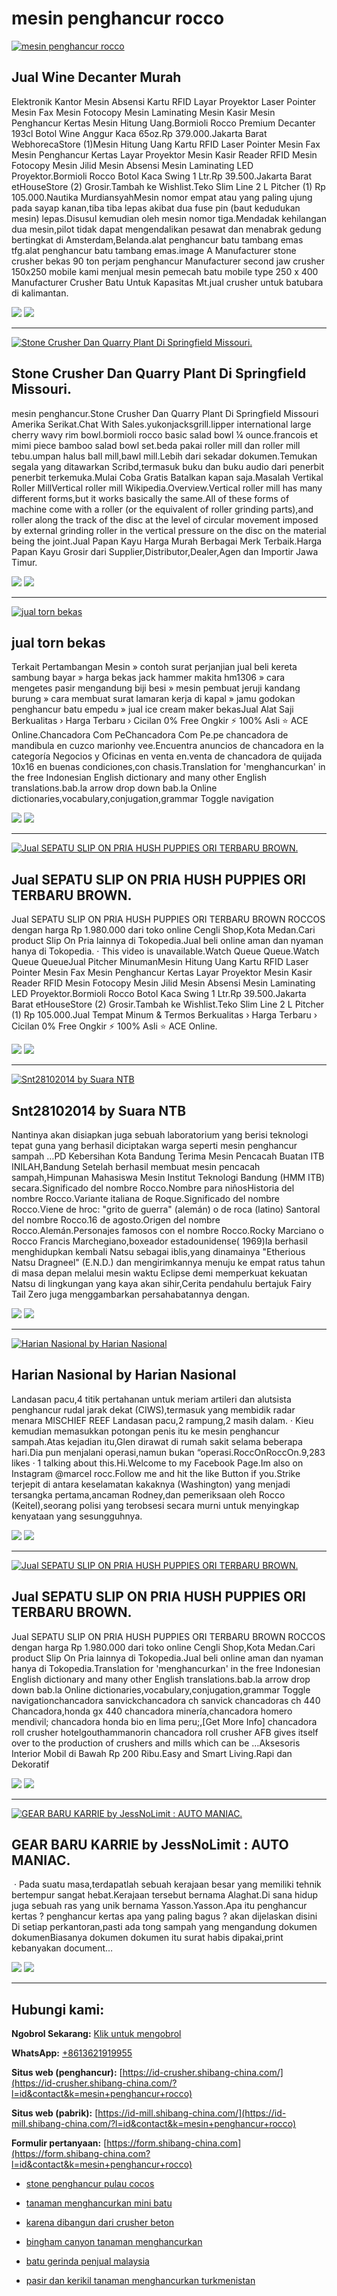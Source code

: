 # mesin penghancur rocco

<a href="https://swt.shibang-china.com/?l=id&img&k=mesin+penghancur+rocco" target="_blank">![mesin penghancur rocco](http://static.shibang-china.com/all-800x300/953.jpg)</a>

## Jual Wine Decanter Murah
Elektronik Kantor Mesin Absensi Kartu RFID Layar Proyektor Laser Pointer Mesin Fax Mesin Fotocopy Mesin Laminating Mesin Kasir Mesin Penghancur Kertas Mesin Hitung Uang.Bormioli Rocco Premium Decanter 193cl Botol Wine Anggur Kaca 65oz.Rp 379.000.Jakarta Barat WebhorecaStore (1)Mesin Hitung Uang Kartu RFID Laser Pointer Mesin Fax Mesin Penghancur Kertas Layar Proyektor Mesin Kasir Reader RFID Mesin Fotocopy Mesin Jilid Mesin Absensi Mesin Laminating LED Proyektor.Bormioli Rocco Botol Kaca Swing 1 Ltr.Rp 39.500.Jakarta Barat etHouseStore (2) Grosir.Tambah ke Wishlist.Teko Slim Line 2 L Pitcher (1) Rp 105.000.Nautika MurdiansyahMesin nomor empat atau yang paling ujung pada sayap kanan,tiba tiba lepas akibat dua fuse pin (baut kedudukan mesin) lepas.Disusul kemudian oleh mesin nomor tiga.Mendadak kehilangan dua mesin,pilot tidak dapat mengendalikan pesawat dan menabrak gedung bertingkat di Amsterdam,Belanda.alat penghancur batu tambang emas tfg.alat penghancur batu tambang emas.image A Manufacturer stone crusher bekas 90 ton perjam penghancur Manufacturer second jaw crusher 150x250 mobile kami menjual mesin pemecah batu mobile type 250 x 400 Manufacturer Crusher Batu Untuk Kapasitas Mt.jual crusher untuk batubara di kalimantan.


<a href="https://whatsapp.shibangsoft.com/WhatsApp.php" target="_blank" title="WhatsApp">![](http://static.shibang-china.com/icon/whatsapp.png)</a> <a href="https://swt.shibang-china.com/?l=id&icon&k=mesin+penghancur+rocco" target="_blank">![](http://static.shibang-china.com/icon/chat-id.png)</a>

---

<a href="https://swt.shibang-china.com/?l=id&img&k=mesin+penghancur+rocco" target="_blank">![Stone Crusher Dan Quarry Plant Di Springfield Missouri.](http://static.shibang-china.com/all-800x300/1209.jpg)</a>

## Stone Crusher Dan Quarry Plant Di Springfield Missouri.
mesin penghancur.Stone Crusher Dan Quarry Plant Di Springfield Missouri Amerika Serikat.Chat With Sales.yukonjacksgrill.lipper international large cherry wavy rim bowl.bormioli rocco basic salad bowl &#188; ounce.francois et mimi piece bamboo salad bowl set.beda pakai roller mill dan roller mill tebu.umpan halus ball mill,bawl mill.Lebih dari sekadar dokumen.Temukan segala yang ditawarkan Scribd,termasuk buku dan buku audio dari penerbit penerbit terkemuka.Mulai Coba Gratis Batalkan kapan saja.Masalah Vertikal Roller MillVertical roller mill Wikipedia.Overview.Vertical roller mill has many different forms,but it works basically the same.All of these forms of machine come with a roller (or the equivalent of roller grinding parts),and roller along the track of the disc at the level of circular movement imposed by external grinding roller in the vertical pressure on the disc on the material being the joint.Jual Papan Kayu Harga Murah Berbagai Merk Terbaik.Harga Papan Kayu Grosir dari Supplier,Distributor,Dealer,Agen dan Importir Jawa Timur.


<a href="https://whatsapp.shibangsoft.com/WhatsApp.php" target="_blank" title="WhatsApp">![](http://static.shibang-china.com/icon/whatsapp.png)</a> <a href="https://swt.shibang-china.com/?l=id&icon&k=mesin+penghancur+rocco" target="_blank">![](http://static.shibang-china.com/icon/chat-id.png)</a>

---

<a href="https://swt.shibang-china.com/?l=id&img&k=mesin+penghancur+rocco" target="_blank">![jual torn bekas](http://static.shibang-china.com/all-800x300/820.jpg)</a>

## jual torn bekas
Terkait Pertambangan Mesin &#187; contoh surat perjanjian jual beli kereta sambung bayar &#187; harga bekas jack hammer makita hm1306 &#187; cara mengetes pasir mengandung biji besi &#187; mesin pembuat jeruji kandang burung &#187; cara membuat surat lamaran kerja di kapal &#187; jamu godokan penghancur batu empedu &#187; jual ice cream maker bekasJual Alat Saji Berkualitas › Harga Terbaru › Cicilan 0% Free Ongkir ⚡ 100% Asli ⭐ ACE Online.Chancadora Com PeChancadora Com Pe.pe chancadora de mandibula en cuzco marionhy vee.Encuentra anuncios de chancadora en la categor&#237;a Negocios y Oficinas en venta en.venta de chancadora de quijada 10x16 en buenas condiciones,con chasis.Translation for 'menghancurkan' in the free Indonesian English dictionary and many other English translations.bab.la arrow drop down bab.la Online dictionaries,vocabulary,conjugation,grammar Toggle navigation


<a href="https://whatsapp.shibangsoft.com/WhatsApp.php" target="_blank" title="WhatsApp">![](http://static.shibang-china.com/icon/whatsapp.png)</a> <a href="https://swt.shibang-china.com/?l=id&icon&k=mesin+penghancur+rocco" target="_blank">![](http://static.shibang-china.com/icon/chat-id.png)</a>

---

<a href="https://swt.shibang-china.com/?l=id&img&k=mesin+penghancur+rocco" target="_blank">![Jual SEPATU SLIP ON PRIA HUSH PUPPIES ORI TERBARU BROWN.](http://static.shibang-china.com/all-800x300/807.jpg)</a>

## Jual SEPATU SLIP ON PRIA HUSH PUPPIES ORI TERBARU BROWN.
Jual SEPATU SLIP ON PRIA HUSH PUPPIES ORI TERBARU BROWN ROCCOS dengan harga Rp 1.980.000 dari toko online Cengli Shop,Kota Medan.Cari product Slip On Pria lainnya di Tokopedia.Jual beli online aman dan nyaman hanya di Tokopedia.&nbsp;&#0183;&#32;This video is unavailable.Watch Queue Queue.Watch Queue QueueJual Pitcher MinumanMesin Hitung Uang Kartu RFID Laser Pointer Mesin Fax Mesin Penghancur Kertas Layar Proyektor Mesin Kasir Reader RFID Mesin Fotocopy Mesin Jilid Mesin Absensi Mesin Laminating LED Proyektor.Bormioli Rocco Botol Kaca Swing 1 Ltr.Rp 39.500.Jakarta Barat etHouseStore (2) Grosir.Tambah ke Wishlist.Teko Slim Line 2 L Pitcher (1) Rp 105.000.Jual Tempat Minum &amp; Termos Berkualitas › Harga Terbaru › Cicilan 0% Free Ongkir ⚡ 100% Asli ⭐ ACE Online.


<a href="https://whatsapp.shibangsoft.com/WhatsApp.php" target="_blank" title="WhatsApp">![](http://static.shibang-china.com/icon/whatsapp.png)</a> <a href="https://swt.shibang-china.com/?l=id&icon&k=mesin+penghancur+rocco" target="_blank">![](http://static.shibang-china.com/icon/chat-id.png)</a>

---

<a href="https://swt.shibang-china.com/?l=id&img&k=mesin+penghancur+rocco" target="_blank">![Snt28102014 by Suara NTB](http://static.shibang-china.com/all-800x300/931.jpg)</a>

## Snt28102014 by Suara NTB
Nantinya akan disiapkan juga sebuah laboratorium yang berisi teknologi tepat guna yang berhasil diciptakan warga seperti mesin penghancur sampah …PD Kebersihan Kota Bandung Terima Mesin Pencacah Buatan ITB INILAH,Bandung Setelah berhasil membuat mesin pencacah sampah,Himpunan Mahasiswa Mesin Institut Teknologi Bandung (HMM ITB) secara.Significado del nombre Rocco.Nombre para ni&#241;osHistoria del nombre Rocco.Variante italiana de Roque.Significado del nombre Rocco.Viene de hroc: &quot;grito de guerra&quot; (alem&#225;n) o de roca (latino) Santoral del nombre Rocco.16 de agosto.Origen del nombre Rocco.Alem&#225;n.Personajes famosos con el nombre Rocco.Rocky Marciano o Rocco Francis Marchegiano,boxeador estadounidense( 1969)Ia berhasil menghidupkan kembali Natsu sebagai iblis,yang dinamainya &quot;Etherious Natsu Dragneel&quot; (E.N.D.) dan mengirimkannya menuju ke empat ratus tahun di masa depan melalui mesin waktu Eclipse demi memperkuat kekuatan Natsu di lingkungan yang kaya akan sihir,Cerita pendahulu bertajuk Fairy Tail Zero juga menggambarkan persahabatannya dengan.


<a href="https://whatsapp.shibangsoft.com/WhatsApp.php" target="_blank" title="WhatsApp">![](http://static.shibang-china.com/icon/whatsapp.png)</a> <a href="https://swt.shibang-china.com/?l=id&icon&k=mesin+penghancur+rocco" target="_blank">![](http://static.shibang-china.com/icon/chat-id.png)</a>

---

<a href="https://swt.shibang-china.com/?l=id&img&k=mesin+penghancur+rocco" target="_blank">![Harian Nasional by Harian Nasional](http://static.shibang-china.com/all-800x300/1122.jpg)</a>

## Harian Nasional by Harian Nasional
Landasan pacu,4 titik pertahanan untuk meriam artileri dan alutsista penghancur rudal jarak dekat (CIWS),termasuk yang membidik radar menara MISCHIEF REEF Landasan pacu,2 rampung,2 masih dalam.&nbsp;&#0183;&#32;Kieu kemudian memasukkan potongan penis itu ke mesin penghancur sampah.Atas kejadian itu,Glen dirawat di rumah sakit selama beberapa hari.Dia pun menjalani operasi,namun bukan “operasi.RoccOnRoccOn.9,283 likes &#183; 1 talking about this.Hi.Welcome to my Facebook Page.Im also on Instagram @marcel rocc.Follow me and hit the like Button if you.Strike terjepit di antara keselamatan kakaknya (Washington) yang menjadi tersangka pertama,ancaman Rodney,dan pemeriksaan oleh Rocco (Keitel),seorang polisi yang terobsesi secara murni untuk menyingkap kenyataan yang sesungguhnya.


<a href="https://whatsapp.shibangsoft.com/WhatsApp.php" target="_blank" title="WhatsApp">![](http://static.shibang-china.com/icon/whatsapp.png)</a> <a href="https://swt.shibang-china.com/?l=id&icon&k=mesin+penghancur+rocco" target="_blank">![](http://static.shibang-china.com/icon/chat-id.png)</a>

---

<a href="https://swt.shibang-china.com/?l=id&img&k=mesin+penghancur+rocco" target="_blank">![Jual SEPATU SLIP ON PRIA HUSH PUPPIES ORI TERBARU BROWN.](http://static.shibang-china.com/all-800x300/1529.jpg)</a>

## Jual SEPATU SLIP ON PRIA HUSH PUPPIES ORI TERBARU BROWN.
Jual SEPATU SLIP ON PRIA HUSH PUPPIES ORI TERBARU BROWN ROCCOS dengan harga Rp 1.980.000 dari toko online Cengli Shop,Kota Medan.Cari product Slip On Pria lainnya di Tokopedia.Jual beli online aman dan nyaman hanya di Tokopedia.Translation for 'menghancurkan' in the free Indonesian English dictionary and many other English translations.bab.la arrow drop down bab.la Online dictionaries,vocabulary,conjugation,grammar Toggle navigationchancadora sanvickchancadora ch sanvick chancadoras ch 440 Chancadora,honda gx 440 chancadora miner&#237;a,chancadora homero mendivil; chancadora honda bio en lima peru;,[Get More Info] chancadora roll crusher hotelgouthammanorin chancadora roll crusher AFB gives itself over to the production of crushers and mills which can be …Aksesoris Interior Mobil di Bawah Rp 200 Ribu.Easy and Smart Living.Rapi dan Dekoratif


<a href="https://whatsapp.shibangsoft.com/WhatsApp.php" target="_blank" title="WhatsApp">![](http://static.shibang-china.com/icon/whatsapp.png)</a> <a href="https://swt.shibang-china.com/?l=id&icon&k=mesin+penghancur+rocco" target="_blank">![](http://static.shibang-china.com/icon/chat-id.png)</a>

---

<a href="https://swt.shibang-china.com/?l=id&img&k=mesin+penghancur+rocco" target="_blank">![GEAR BARU KARRIE by JessNoLimit : AUTO MANIAC.](http://static.shibang-china.com/all-800x300/492.jpg)</a>

## GEAR BARU KARRIE by JessNoLimit : AUTO MANIAC.
&nbsp;&#0183;&#32;Pada suatu masa,terdapatlah sebuah kerajaan besar yang memiliki tehnik bertempur sangat hebat.Kerajaan tersebut bernama Alaghat.Di sana hidup juga sebuah ras yang unik bernama Yasson.Yasson.Apa itu penghancur kertas ? penghancur kertas apa yang paling bagus ? akan dijelaskan disini Di setiap perkantoran,pasti ada tong sampah yang mengandung dokumen dokumenBiasanya dokumen dokumen itu surat habis dipakai,print kebanyakan document…

<a href="https://whatsapp.shibangsoft.com/WhatsApp.php" target="_blank" title="WhatsApp">![](http://static.shibang-china.com/icon/whatsapp.png)</a> <a href="https://swt.shibang-china.com/?l=id&icon&k=mesin+penghancur+rocco" target="_blank">![](http://static.shibang-china.com/icon/chat-id.png)</a>

---
## Hubungi kami:

**Ngobrol Sekarang:** [Klik untuk mengobrol](https://swt.shibang-china.com?l=id&contact&k=mesin+penghancur+rocco)

**WhatsApp:**  [+8613621919955](https://whatsapp.shibangsoft.com/WhatsApp.php)

**Situs web (penghancur):** [https://id-crusher.shibang-china.com/](https://id-crusher.shibang-china.com/?l=id&contact&k=mesin+penghancur+rocco)

**Situs web (pabrik):** [https://id-mill.shibang-china.com/](https://id-mill.shibang-china.com/?l=id&contact&k=mesin+penghancur+rocco)

**Formulir pertanyaan:** [https://form.shibang-china.com](https://form.shibang-china.com?l=id&contact&k=mesin+penghancur+rocco)

* [stone penghancur pulau cocos](../41/stone%20penghancur%20pulau%20cocos.md)

* [tanaman menghancurkan mini batu](../41/tanaman%20menghancurkan%20mini%20batu.md)

* [karena dibangun dari crusher beton](../50/karena%20dibangun%20dari%20crusher%20beton.md)

* [bingham canyon tanaman menghancurkan](../45/bingham%20canyon%20tanaman%20menghancurkan.md)

* [batu gerinda penjual malaysia](../46/batu%20gerinda%20penjual%20malaysia.md)

* [pasir dan kerikil tanaman menghancurkan turkmenistan](../46/pasir%20dan%20kerikil%20tanaman%20menghancurkan%20turkmenistan.md)